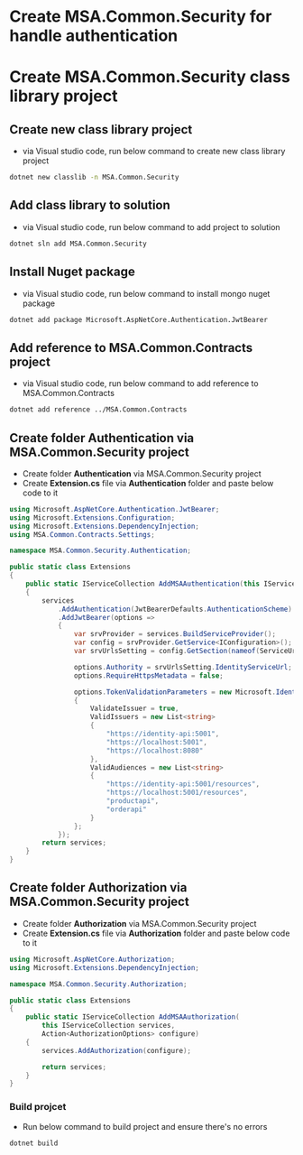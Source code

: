 # Create MSA.Common.Security for handle authentication

# Create MSA.Common.Security class library project
## Create new class library project
- via Visual studio code, run below command to create new class library project
``` bash
dotnet new classlib -n MSA.Common.Security
```

## Add class library to solution
- via Visual studio code, run below command to add project to solution
``` bash
dotnet sln add MSA.Common.Security
```

## Install Nuget package 
- via Visual studio code, run below command to install mongo nuget package
``` bash
dotnet add package Microsoft.AspNetCore.Authentication.JwtBearer
```

## Add reference to MSA.Common.Contracts project
- via Visual studio code, run below command to add reference to MSA.Common.Contracts
``` bash
dotnet add reference ../MSA.Common.Contracts
```

## Create folder **Authentication** via MSA.Common.Security project
- Create folder **Authentication** via MSA.Common.Security project
- Create **Extension.cs** file via **Authentication** folder and paste below code to it
``` C#
using Microsoft.AspNetCore.Authentication.JwtBearer;
using Microsoft.Extensions.Configuration;
using Microsoft.Extensions.DependencyInjection;
using MSA.Common.Contracts.Settings;

namespace MSA.Common.Security.Authentication;

public static class Extensions 
{
    public static IServiceCollection AddMSAAuthentication(this IServiceCollection services)
    {
        services
            .AddAuthentication(JwtBearerDefaults.AuthenticationScheme)
            .AddJwtBearer(options =>
            {
                var srvProvider = services.BuildServiceProvider();
                var config = srvProvider.GetService<IConfiguration>();
                var srvUrlsSetting = config.GetSection(nameof(ServiceUrlsSetting)).Get<ServiceUrlsSetting>();

                options.Authority = srvUrlsSetting.IdentityServiceUrl;
                options.RequireHttpsMetadata = false;

                options.TokenValidationParameters = new Microsoft.IdentityModel.Tokens.TokenValidationParameters
                {
                    ValidateIssuer = true,
                    ValidIssuers = new List<string>
                    {
                        "https://identity-api:5001",
                        "https://localhost:5001",
                        "https://localhost:8080"
                    },
                    ValidAudiences = new List<string>
                    {
                        "https://identity-api:5001/resources",
                        "https://localhost:5001/resources",
                        "productapi",
                        "orderapi"
                    }
                };
            });
        return services;
    }
}
```

## Create folder **Authorization** via MSA.Common.Security project
- Create folder **Authorization** via MSA.Common.Security project
- Create **Extension.cs** file via **Authorization** folder and paste below code to it
``` C#
using Microsoft.AspNetCore.Authorization;
using Microsoft.Extensions.DependencyInjection;

namespace MSA.Common.Security.Authorization;

public static class Extensions 
{
    public static IServiceCollection AddMSAAuthorization(
        this IServiceCollection services,
        Action<AuthorizationOptions> configure)
    {
        services.AddAuthorization(configure);

        return services;
    }
}
```

### Build projcet
- Run below command to build project and ensure there's no errors
``` bash
dotnet build
```